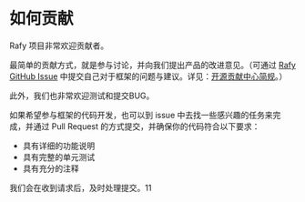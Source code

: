 # 如何贡献
Rafy 项目非常欢迎贡献者。

最简单的贡献方式，就是参与讨论，并向我们提出产品的改进意见。（可通过 [Rafy GitHub Issue](https://github.com/zgynhqf/rafy/issues) 中提交自己对于框架的问题与建议。详见：[开源贡献中心简规](https://github.com/zgynhqf/Rafy/wiki/Rafy-%E5%BC%80%E6%BA%90%E8%B4%A1%E7%8C%AE%E4%B8%AD%E5%BF%83(QQ%E7%BE%A4%EF%BC%9A638407102)-%E7%AE%80%E8%A7%84-V2.0)。）

此外，我们也非常欢迎测试和提交BUG。

如果希望参与框架的代码开发，也可以到 issue 中去找一些感兴趣的任务来完成，并通过 Pull Request 的方式提交，并确保你的代码符合以下要求：
* 具有详细的功能说明
* 具有完整的单元测试
* 具有充分的注释

我们会在收到请求后，及时处理提交。11
